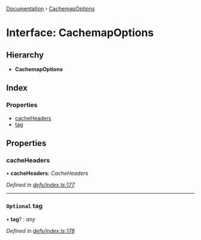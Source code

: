 [Documentation](../README.md) › [CachemapOptions](cachemapoptions.md)

# Interface: CachemapOptions

## Hierarchy

* **CachemapOptions**

## Index

### Properties

* [cacheHeaders](cachemapoptions.md#cacheheaders)
* [tag](cachemapoptions.md#optional-tag)

## Properties

###  cacheHeaders

• **cacheHeaders**: *CacheHeaders*

*Defined in [defs/index.ts:177](https://github.com/badbatch/graphql-box/blob/2aaf296/packages/cache-manager/src/defs/index.ts#L177)*

___

### `Optional` tag

• **tag**? : *any*

*Defined in [defs/index.ts:178](https://github.com/badbatch/graphql-box/blob/2aaf296/packages/cache-manager/src/defs/index.ts#L178)*

